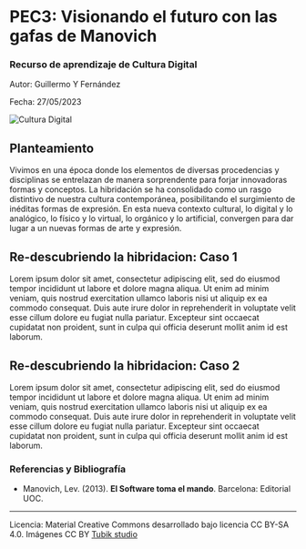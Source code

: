 
# PEC3: Visionando el futuro con las gafas de Manovich 

### Recurso de aprendizaje de Cultura Digital 


Autor: Guillermo Y Fernández 


Fecha: 27/05/2023

![Cultura Digital](https://miro.medium.com/max/1400/0*9PyyNvrO2PcD3KuU.png) 



## Planteamiento


Vivimos en una época donde los elementos de diversas procedencias y disciplinas se entrelazan de manera sorprendente para forjar innovadoras formas y conceptos.
La hibridación se ha consolidado como un rasgo distintivo de nuestra cultura contemporánea, posibilitando el surgimiento de inéditas formas de expresión. En esta nueva contexto cultural, lo digital y lo analógico, lo físico y lo virtual, lo orgánico y lo artificial, convergen para dar lugar a un nuevas formas de arte y expresión.


## Re-descubriendo la hibridacion: Caso 1

Lorem ipsum dolor sit amet, consectetur adipiscing elit, sed do eiusmod tempor incididunt ut labore et dolore magna aliqua. Ut enim ad minim veniam, quis nostrud exercitation ullamco laboris nisi ut aliquip ex ea commodo consequat. Duis aute irure dolor in reprehenderit in voluptate velit esse cillum dolore eu fugiat nulla pariatur. Excepteur sint occaecat cupidatat non proident, sunt in culpa qui officia deserunt mollit anim id est laborum.



## Re-descubriendo la hibridacion: Caso 2

Lorem ipsum dolor sit amet, consectetur adipiscing elit, sed do eiusmod tempor incididunt ut labore et dolore magna aliqua. Ut enim ad minim veniam, quis nostrud exercitation ullamco laboris nisi ut aliquip ex ea commodo consequat. Duis aute irure dolor in reprehenderit in voluptate velit esse cillum dolore eu fugiat nulla pariatur. Excepteur sint occaecat cupidatat non proident, sunt in culpa qui officia deserunt mollit anim id est laborum.


### Referencias y Bibliografía

* Manovich, Lev. (2013). **El Software toma el mando**. Barcelona: Editorial UOC. 


----

Licencia: Material Creative Commons desarrollado bajo licencia CC BY-SA 4.0. Imágenes CC BY [Tubik studio](https://blog.tubikstudio.com/how-to-create-original-flat-illustrations-designers-tips/) 


